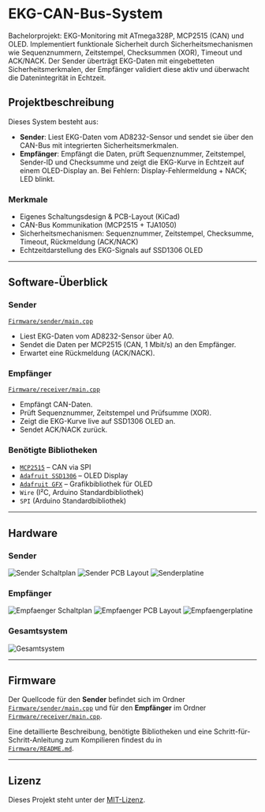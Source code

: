 # EKG-CAN-Bus-System

Bachelorprojekt: EKG-Monitoring mit ATmega328P, MCP2515 (CAN) und OLED.
Implementiert funktionale Sicherheit durch Sicherheitsmechanismen wie Sequenznummern, Zeitstempel, Checksummen (XOR), Timeout und ACK/NACK.
Der Sender überträgt EKG-Daten mit eingebetteten Sicherheitsmerkmalen, der Empfänger validiert diese aktiv und überwacht die Datenintegrität in Echtzeit.

## Projektbeschreibung
Dieses System besteht aus:
- **Sender**: Liest EKG-Daten vom AD8232-Sensor und sendet sie über den CAN-Bus mit integrierten Sicherheitsmerkmalen.
- **Empfänger**: Empfängt die Daten, prüft Sequenznummer, Zeitstempel, Sender-ID und Checksumme und zeigt die EKG-Kurve in Echtzeit auf einem OLED-Display an. Bei Fehlern: Display-Fehlermeldung + NACK; LED blinkt.

### Merkmale
- Eigenes Schaltungsdesign & PCB-Layout (KiCad)
- CAN-Bus Kommunikation (MCP2515 + TJA1050)
- Sicherheitsmechanismen: Sequenznummer, Zeitstempel, Checksumme, Timeout, Rückmeldung (ACK/NACK)
- Echtzeitdarstellung des EKG-Signals auf SSD1306 OLED

---

## Software-Überblick

### Sender
[`Firmware/sender/main.cpp`](Firmware/sender/main.cpp)  
- Liest EKG-Daten vom AD8232-Sensor über A0.
- Sendet die Daten per MCP2515 (CAN, 1 Mbit/s) an den Empfänger.
- Erwartet eine Rückmeldung (ACK/NACK).

### Empfänger
[`Firmware/receiver/main.cpp`](Firmware/receiver/main.cpp)  
- Empfängt CAN-Daten.
- Prüft Sequenznummer, Zeitstempel und Prüfsumme (XOR).
- Zeigt die EKG-Kurve live auf SSD1306 OLED an.
- Sendet ACK/NACK zurück.

### Benötigte Bibliotheken
- [`MCP2515`](https://github.com/autowp/arduino-mcp2515) – CAN via SPI
- [`Adafruit SSD1306`](https://github.com/adafruit/Adafruit_SSD1306) – OLED Display
- [`Adafruit GFX`](https://github.com/adafruit/Adafruit-GFX-Library) – Grafikbibliothek für OLED
- `Wire` (I²C, Arduino Standardbibliothek)
- `SPI` (Arduino Standardbibliothek)

---

## Hardware

### Sender
![Sender Schaltplan](Hardware/Sender-Schaltplan.png)
![Sender PCB Layout](Hardware/Sender-PCB-Layout.png)
![Senderplatine](Hardware/Senderplatine.jpg)

### Empfänger
![Empfaenger Schaltplan](Hardware/Empfaenger-Schaltplan.png)
![Empfaenger PCB Layout](Hardware/Empfaenger-PCB-Layout.png)
![Empfaengerplatine](Hardware/Empfaengerplatine.jpg)

### Gesamtsystem
![Gesamtsystem](Hardware/Gesamtsystem%20mit%20Verbindung%20durch%20Sub-D-Kabel.jpg)

---

## Firmware

Der Quellcode für den **Sender** befindet sich im Ordner [`Firmware/sender/main.cpp`](Firmware/sender/main.cpp)  und für den **Empfänger** im Ordner [`Firmware/receiver/main.cpp`](Firmware/receiver/main.cpp).

Eine detaillierte Beschreibung, benötigte Bibliotheken und eine Schritt-für-Schritt-Anleitung zum Kompilieren findest du in  
[`Firmware/README.md`](Firmware/README.md).

---

## Lizenz
Dieses Projekt steht unter der [MIT-Lizenz](LICENSE).
